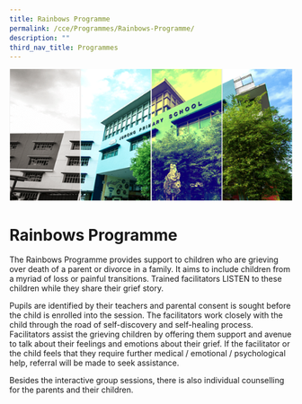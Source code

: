 ```yaml
---
title: Rainbows Programme
permalink: /cce/Programmes/Rainbows-Programme/
description: ""
third_nav_title: Programmes
---
```

![](/images/Banner.png)


Rainbows Programme
==================

  

The Rainbows Programme provides support to children who are grieving over death of a parent or divorce in a family. It aims to include children from a myriad of loss or painful transitions. Trained facilitators LISTEN to these children while they share their grief story.

  

Pupils are identified by their teachers and parental consent is sought before the child is enrolled into the session. The facilitators work closely with the child through the road of self-discovery and self-healing process. Facilitators assist the grieving children by offering them support and avenue to talk about their feelings and emotions about their grief. If the facilitator or the child feels that they require further medical / emotional / psychological help, referral will be made to seek assistance.

  

Besides the interactive group sessions, there is also individual counselling for the parents and their children.